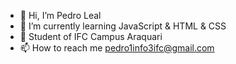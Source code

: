 - 👋 Hi, I’m Pedro Leal
- 🌱 I’m currently learning JavaScript & HTML & CSS
- 🏫 Student of IFC Campus Araquari
- 📫 How to reach me pedro1info3ifc@gmail.com

<!---
Pedrox1802/Pedrox1802 is a ✨ special ✨ repository because its `README.md` (this file) appears on your GitHub profile.
You can click the Preview link to take a look at your changes.
--->
